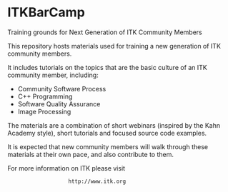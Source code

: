 ITKBarCamp
==========

Training grounds for Next Generation of ITK Community Members

This repository hosts materials used for training a new generation of ITK
community members.

It includes tutorials on the topics that are the basic culture of an ITK
community member, including:

* Community Software Process
* C++ Programming
* Software Quality Assurance
* Image Processing

The materials are a combination of short webinars (inspired by the Kahn Academy
style), short tutorials and focused source code examples.

It is expected that new community members will walk through these materials at
their own pace, and also contribute to them.

For more information on ITK please visit

                       http://www.itk.org


